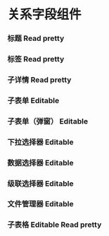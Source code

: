 # 关系字段组件

### 标题 <Badge>Read pretty</Badge>

### 标签 <Badge>Read pretty</Badge>

### 子详情 <Badge>Read pretty</Badge>

### 子表单 <Badge type="success">Editable</Badge>

### 子表单（弹窗） <Badge type="success">Editable</Badge>

### 下拉选择器 <Badge type="success">Editable</Badge>

### 数据选择器 <Badge type="success">Editable</Badge>

### 级联选择器 <Badge type="success">Editable</Badge>

### 文件管理器 <Badge type="success">Editable</Badge>

### 子表格 <Badge type="success">Editable</Badge> <Badge>Read pretty</Badge>
